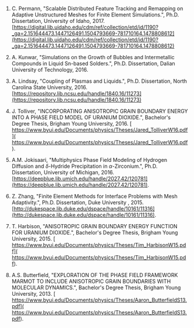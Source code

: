 1. C. Permann, "Scalable Distributed Feature Tracking and Remapping on Adaptive Unstructured Meshes for Finite Element Simulations.", Ph.D. Dissertation, University of Idaho, 2017.
[https://digital.lib.uidaho.edu/cdm/ref/collection/etd/id/1190?_ga=2.151644473.1447126491.1504793669-781710164.1478808612](https://digital.lib.uidaho.edu/cdm/ref/collection/etd/id/1190?_ga=2.151644473.1447126491.1504793669-781710164.1478808612)

1. A. Kunwar, "Simulations on the Growth of Bubbles and Intermetallic Compounds in Liquid Sn-based Solders.", Ph.D. Dissertation, Dalian University of Technology, 2016.

1. A. Lindsay, "Coupling of Plasmas and Liquids.", Ph.D. Dissertation, North Carolina State University, 2016. [https://repository.lib.ncsu.edu/handle/1840.16/11273](https://repository.lib.ncsu.edu/handle/1840.16/11273)

1. J. Tolliver, "INCORPORATING ANISOTROPIC GRAIN BOUNDARY ENERGY INTO A
PHASE FIELD MODEL OF URANIUM DIOXIDE.", Bachelor's Degree Thesis, Brigham Young University, 2016. [ https://www.byui.edu/Documents/physics/Theses/Jared_TolliverW16.pdf]( https://www.byui.edu/Documents/physics/Theses/Jared_TolliverW16.pdf).

1. A.M. Jokisaari, "Multiphysics Phase Field Modeling of Hydrogen Diffusion and $\delta$-Hydride Precipitation in $\alpha$-Zirconium.", Ph.D. Dissertation, University of Michigan, 2016. [https://deepblue.lib.umich.edu/handle/2027.42/120781](https://deepblue.lib.umich.edu/handle/2027.42/120781).

1. Z. Zhang, "Finite Element Methods for Interface Problems with Mesh Adaptivity.", Ph.D. Dissertation, Duke University , 2015. [http://dukespace.lib.duke.edu/dspace/handle/10161/11316](http://dukespace.lib.duke.edu/dspace/handle/10161/11316).

1. T. Harbison, "ANISOTROPIC GRAIN BOUNDARY ENERGY FUNCTION FOR URANIUM DIOXIDE.", Bachelor's Degree Thesis, Brigham Young University, 2015. [ https://www.byui.edu/Documents/physics/Theses/Tim_HarbisonW15.pdf]( https://www.byui.edu/Documents/physics/Theses/Tim_HarbisonW15.pdf).

1. A.S. Butterfield, "EXPLORATION OF THE PHASE FIELD FRAMEWORK MARMOT TO INCLUDE ANISOTROPIC GRAIN BOUNDARIES WITH MOLECULAR DYNAMICS.", Bachelor's Degree Thesis, Brigham Young University, 2013. [ https://www.byui.edu/Documents/physics/Theses/Aaron_ButterfieldS13.pdf]( https://www.byui.edu/Documents/physics/Theses/Aaron_ButterfieldS13.pdf).

 
